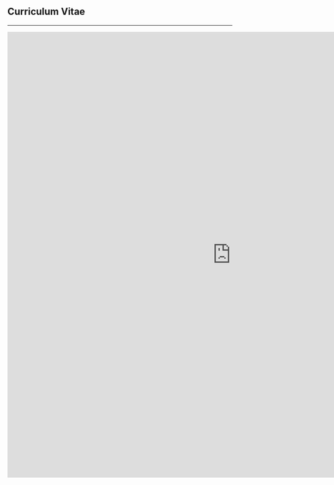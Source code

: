 ## **Curriculum Vitae**

---

<center>
 <embed src="https://jsoboil.github.io/img/CV.pdf" type="application/pdf" height =  "1000" width = "1000" />
 </embed>
</center>